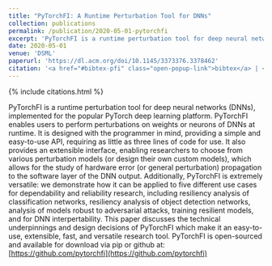 ```yaml
---
title: "PyTorchFI: A Runtime Perturbation Tool for DNNs"
collection: publications
permalink: /publication/2020-05-01-pytorchfi
excerpt: 'PyTorchFI is a runtime perturbation tool for deep neural networks (DNNs), implemented for the popular PyTorch deep learning platform. PyTorchFI enables users to perform perturbations on weights or neurons of DNNs at runtime.'
date: 2020-05-01
venue: 'DSML'
paperurl: 'https://dl.acm.org/doi/10.1145/3373376.3378462'
citation: '<a href="#bibtex-pfi" class="open-popup-link">bibtex</a> | <a href="#nontex-pfi" class="open-popup-link">Plain Text</a>'
---
```

{% include citations.html %}

PyTorchFI is a runtime perturbation tool for deep neural networks (DNNs), implemented for the popular PyTorch 
deep learning platform. PyTorchFI enables users to perform perturbations 
on weights or neurons of DNNs at runtime. 
It is designed with the programmer in mind, providing a simple 
and easy-to-use API, requiring as little as three lines of code for use. It also 
provides an extensible interface, enabling researchers to 
choose from various perturbation models (or design their 
own custom models), which allows for the study of hardware error 
(or general perturbation) propagation to the software layer of the DNN output.
Additionally, PyTorchFI is extremely versatile: we demonstrate how it can
be applied to five different use cases for dependability and reliability research, 
including resiliency analysis of classification
networks, resiliency analysis of object detection networks, analysis of models
robust to adversarial attacks, training resilient models, and for DNN interpertability.
This paper discusses the technical underpinnings and 
design decisions of PyTorchFI which make it an easy-to-use, extensible, fast,
and versatile research tool. PyTorchFI is open-sourced and available 
for download via pip or github at: [https://github.com/pytorchfi](https://github.com/pytorchfi)
